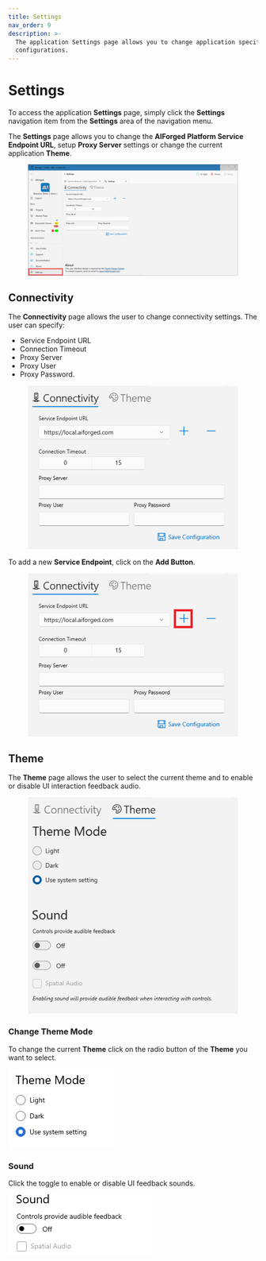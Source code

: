 ```yaml
---
title: Settings
nav_order: 9
description: >-
  The application Settings page allows you to change application specific
  configurations.
---
```


# Settings

To access the application **Settings** page, simply click the **Settings** navigation item from the **Settings** area of the navigation menu.

The **Settings** page allows you to change the **AIForged Platform Service Endpoint URL**, setup **Proxy Server** settings or change the current application **Theme**.

<figure><img src=".gitbook/assets/image (12) (4).png" alt=""><figcaption></figcaption></figure>

## Connectivity

The **Connectivity** page allows the user to change connectivity settings. The user can specify:

* Service Endpoint URL
* Connection Timeout
* Proxy Server
* Proxy User
* Proxy Password.

<figure><img src=".gitbook/assets/image (4) (5).png" alt=""><figcaption></figcaption></figure>

To add a new **Service Endpoint**, click on the **Add Button**.

<figure><img src=".gitbook/assets/image (8) (2).png" alt=""><figcaption></figcaption></figure>

## Theme

The **Theme** page allows the user to select the current theme and to enable or disable UI interaction feedback audio.

<figure><img src=".gitbook/assets/image (6) (3).png" alt=""><figcaption></figcaption></figure>

### Change Theme Mode

To change the current **Theme** click on the radio button of the **Theme** you want to select.

![](<.gitbook/assets/image (38) (1) (1) (1) (1) (1) (2) (1).png>)

### Sound

Click the toggle to enable or disable UI feedback sounds.

![](<.gitbook/assets/image (10) (1) (1) (1) (1) (1) (2) (1).png>)
